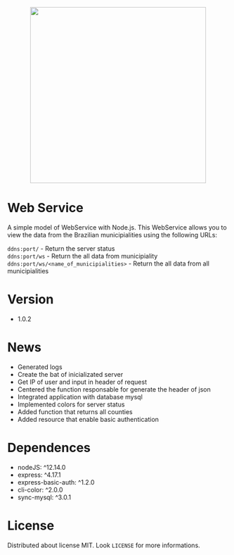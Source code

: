 <p align="center">
  <img width="400" heigth="400" src="https://user-images.githubusercontent.com/34194789/73881252-c2b47500-483e-11ea-84fd-9a85ad55c3e4.png" />
</p>


# Web Service

A simple model of WebService with Node.js. This WebService allows you to view the data from the Brazilian municipialities using the following URLs:


`ddns:port/` - Return the server status</br>
`ddns:port/ws` - Return the all data from municipiality</br>
`ddns:port/ws/<name_of_municipialities>` - Return the all data from all municipialities


# Version

* 1.0.2

# News

* Generated logs
* Create the bat of inicializated server
* Get IP of user and input in header of request
* Centered the function responsable for generate the header of json
* Integrated application with database mysql
* Implemented colors for server status
* Added function that returns all counties
* Added resource that enable basic authentication  


# Dependences

* nodeJS: ^12.14.0
* express: ^4.17.1
* express-basic-auth: ^1.2.0
* cli-color: ^2.0.0
* sync-mysql: ^3.0.1
    

# License

Distributed about license MIT. Look `LICENSE` for more informations. 
